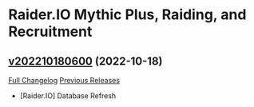 # Raider.IO Mythic Plus, Raiding, and Recruitment

## [v202210180600](https://github.com/RaiderIO/raiderio-addon/tree/v202210180600) (2022-10-18)
[Full Changelog](https://github.com/RaiderIO/raiderio-addon/compare/v202210170600...v202210180600) [Previous Releases](https://github.com/RaiderIO/raiderio-addon/releases)

- [Raider.IO] Database Refresh  
